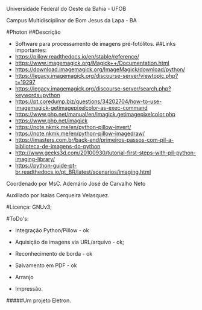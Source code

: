 Universidade Federal do Oeste da Bahia - UFOB

Campus Multidisciplinar de Bom Jesus da Lapa - BA

#Photon
##Descrição
* Software para processamento de imagens pré-fotólitos.
##Links importantes:
* https://pillow.readthedocs.io/en/stable/reference/
* https://www.imagemagick.org/Magick++/Documentation.html
* https://download.imagemagick.org/ImageMagick/download/python/
* https://legacy.imagemagick.org/discourse-server/viewtopic.php?t=19297
* https://legacy.imagemagick.org/discourse-server/search.php?keywords=python
* https://pt.coredump.biz/questions/34202704/how-to-use-imagemagick-getimagepixelcolor-as-exec-command
* https://www.php.net/manual/en/imagick.getimagepixelcolor.php
* https://www.php.net/imagick
* https://note.nkmk.me/en/python-pillow-invert/
* https://note.nkmk.me/en/python-pillow-imagedraw/
* https://imasters.com.br/back-end/primeiros-passos-com-pil-a-biblioteca-de-imagens-do-python
* http://www.geeks3d.com/20100930/tutorial-first-steps-with-pil-python-imaging-library/
* https://python-guide-pt-br.readthedocs.io/pt_BR/latest/scenarios/imaging.html

Coordenado por MsC. Ademário José de Carvalho Neto

Auxiliado por Isaias Cerqueira Velasquez.

#Licença: GNUv3;

#ToDo's:
 * Integração Python/Pillow - ok
 * Aquisição de imagens via URL/arquivo - ok;
 * Reconhecimento de borda - ok
 
 * Salvamento em PDF - ok
 * Arranjo 
 * Impressão.

#####Um projeto Eletron.